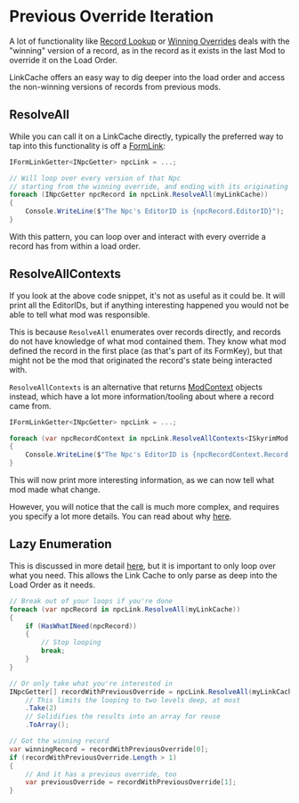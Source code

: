 # Previous Override Iteration
A lot of functionality like [Record Lookup](Record-Lookup) or [Winning Overrides](Winning-Overrides) deals with the "winning" version of a record, as in the record as it exists in the last Mod to override it on the Load Order.

LinkCache offers an easy way to dig deeper into the load order and access the non-winning versions of records from previous mods.

## ResolveAll
While you can call it on a LinkCache directly, typically the preferred way to tap into this functionality is off a [FormLink](../plugins/ModKey,-FormKey,-FormLink.md):
```cs
IFormLinkGetter<INpcGetter> npcLink = ...;

// Will loop over every version of that Npc
// starting from the winning override, and ending with its originating definition
foreach (INpcGetter npcRecord in npcLink.ResolveAll(myLinkCache))
{
    Console.WriteLine($"The Npc's EditorID is {npcRecord.EditorID}");
}
```

With this pattern, you can loop over and interact with every override a record has from within a load order.

## ResolveAllContexts
If you look at the above code snippet, it's not as useful as it could be.  It will print all the EditorIDs, but if anything interesting happened you would not be able to tell what mod was responsible.

This is because `ResolveAll` enumerates over records directly, and records do not have knowledge of what mod contained them.  They know what mod defined the record in the first place (as that's part of its FormKey), but that might not be the mod that originated the record's state being interacted with.

`ResolveAllContexts` is an alternative that returns [ModContext](ModContexts.md) objects instead, which have a lot more information/tooling about where a record came from.

```cs
IFormLinkGetter<INpcGetter> npcLink = ...;

foreach (var npcRecordContext in npcLink.ResolveAllContexts<ISkyrimMod, ISkyrimModGetter, INpc, INpcGetter>(myLinkCache))
{
    Console.WriteLine($"The Npc's EditorID is {npcRecordContext.Record.EditorID} in mod {npcRecordContext.ModKey}");
}
```

This will now print more interesting information, as we can now tell what mod made what change.

However, you will notice that the call is much more complex, and requires you specify a lot more details.  You can read about why [here](ModContexts.md#complex-call-signature).

## Lazy Enumeration
This is discussed in more detail [here](../best-practices/Enumerable-Laziness.md), but it is important to only loop over what you need.  This allows the Link Cache to only parse as deep into the Load Order as it needs.

```cs
// Break out of your loops if you're done
foreach (var npcRecord in npcLink.ResolveAll(myLinkCache))
{
    if (HasWhatINeed(npcRecord))
    {
        // Stop looping
        break;
    }
}

// Or only take what you're interested in
INpcGetter[] recordWithPreviousOverride = npcLink.ResolveAll(myLinkCache)
    // This limits the looping to two levels deep, at most
    .Take(2)
    // Solidifies the results into an array for reuse
    .ToArray();

// Got the winning record
var winningRecord = recordWithPreviousOverride[0];
if (recordWithPreviousOverride.Length > 1)
{
    // And it has a previous override, too
    var previousOverride = recordWithPreviousOverride[1];
}
```
